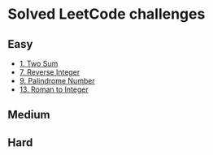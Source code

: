# Solved LeetCode challenges
## Easy
* [1. Two Sum](https://leetcode.com/problems/two-sum/)
* [7. Reverse Integer](https://leetcode.com/problems/reverse-integer/)
* [9. Palindrome Number](https://leetcode.com/problems/palindrome-number/)
* [13. Roman to Integer](https://leetcode.com/problems/roman-to-integer/)
## Medium
## Hard
